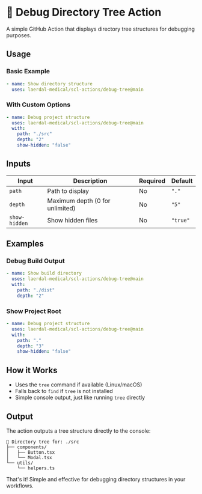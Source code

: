 # 🌳 Debug Directory Tree Action

A simple GitHub Action that displays directory tree structures for debugging purposes.

## Usage

### Basic Example

```yaml
- name: Show directory structure
  uses: laerdal-medical/scl-actions/debug-tree@main
```

### With Custom Options

```yaml
- name: Debug project structure
  uses: laerdal-medical/scl-actions/debug-tree@main
  with:
    path: "./src"
    depth: "2"
    show-hidden: "false"
```

## Inputs

| Input | Description | Required | Default |
|-------|-------------|----------|---------|
| `path` | Path to display | No | `"."` |
| `depth` | Maximum depth (0 for unlimited) | No | `"5"` |
| `show-hidden` | Show hidden files | No | `"true"` |

## Examples

### Debug Build Output

```yaml
- name: Show build directory
  uses: laerdal-medical/scl-actions/debug-tree@main
  with:
    path: "./dist"
    depth: "2"
```

### Show Project Root

```yaml
- name: Debug project structure
  uses: laerdal-medical/scl-actions/debug-tree@main
  with:
    path: "."
    depth: "3"
    show-hidden: "false"
```

## How it Works

- Uses the `tree` command if available (Linux/macOS)
- Falls back to `find` if `tree` is not installed
- Simple console output, just like running `tree` directly

## Output

The action outputs a tree structure directly to the console:

```
🌳 Directory tree for: ./src
├── components/
│   ├── Button.tsx
│   └── Modal.tsx
└── utils/
    └── helpers.ts
```

That's it! Simple and effective for debugging directory structures in your workflows.

